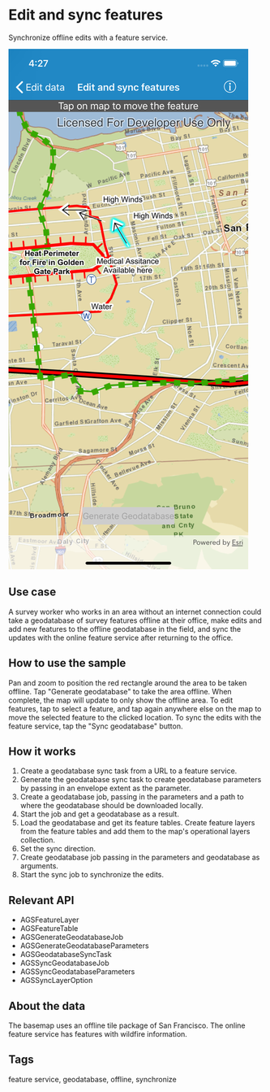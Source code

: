 # Edit and sync features

Synchronize offline edits with a feature service.

![Edit and sync features](edit-and-sync-features.png)

## Use case

A survey worker who works in an area without an internet connection could take a geodatabase of survey features offline at their office, make edits and add new features to the offline geodatabase in the field, and sync the updates with the online feature service after returning to the office.

## How to use the sample

Pan and zoom to position the red rectangle around the area to be taken offline. Tap "Generate geodatabase" to take the area offline. When complete, the map will update to only show the offline area. To edit features, tap to select a feature, and tap again anywhere else on the map to move the selected feature to the clicked location. To sync the edits with the feature service, tap the "Sync geodatabase" button.

## How it works

1. Create a geodatabase sync task from a URL to a feature service.
2. Generate the geodatabase sync task to create geodatabase parameters by passing in an envelope extent as the parameter.
3. Create a geodatabase job, passing in the parameters and a path to where the geodatabase should be downloaded locally.
4. Start the job and get a geodatabase as a result.
5. Load the geodatabase and get its feature tables. Create feature layers from the feature tables and add them to the map's operational layers collection.
6. Set the sync direction.
7. Create geodatabase job passing in the parameters and geodatabase as arguments.
8. Start the sync job to synchronize the edits.

## Relevant API

* AGSFeatureLayer
* AGSFeatureTable
* AGSGenerateGeodatabaseJob
* AGSGenerateGeodatabaseParameters
* AGSGeodatabaseSyncTask
* AGSSyncGeodatabaseJob
* AGSSyncGeodatabaseParameters
* AGSSyncLayerOption

## About the data

The basemap uses an offline tile package of San Francisco. The online feature service has features with wildfire information.

## Tags

feature service, geodatabase, offline, synchronize
